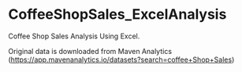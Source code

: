 # CoffeeShopSales_ExcelAnalysis
Coffee Shop Sales Analysis Using Excel.

Original data is downloaded from Maven Analytics (https://app.mavenanalytics.io/datasets?search=coffee+Shop+Sales)
